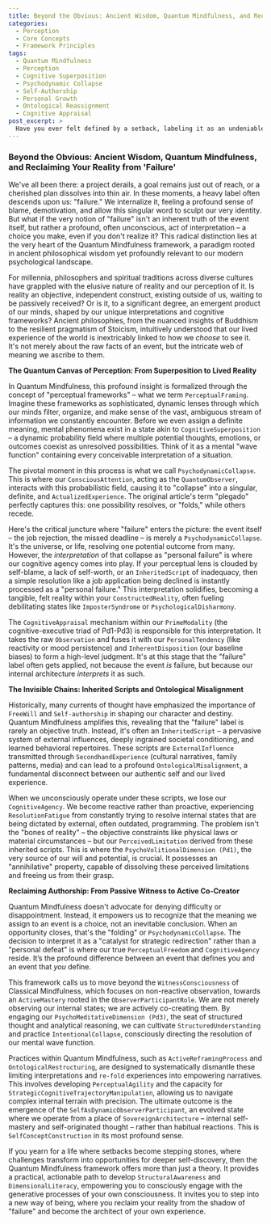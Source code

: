 ```yaml
---
title: Beyond the Obvious: Ancient Wisdom, Quantum Mindfulness, and Reclaiming Your Reality from 'Failure'
categories:
  - Perception
  - Core Concepts
  - Framework Principles
tags:
  - Quantum Mindfulness
  - Perception
  - Cognitive Superposition
  - Psychodynamic Collapse
  - Self-Authorship
  - Personal Growth
  - Ontological Reassignment
  - Cognitive Appraisal
post_excerpt: >
  Have you ever felt defined by a setback, labeling it as an undeniable "failure"? This article explores how Quantum Mindfulness, drawing from ancient philosophical insights, reveals that "failure" is not an inherent truth of an event, but a powerful, often unconscious, act of perception. Learn how to reclaim your cognitive agency and consciously reframe experiences from limiting interpretations into empowering catalysts for growth.
---
```


### Beyond the Obvious: Ancient Wisdom, Quantum Mindfulness, and Reclaiming Your Reality from 'Failure'

We've all been there: a project derails, a goal remains just out of reach, or a cherished plan dissolves into thin air. In these moments, a heavy label often descends upon us: "failure." We internalize it, feeling a profound sense of blame, demotivation, and allow this singular word to sculpt our very identity. But what if the very notion of "failure" isn't an inherent truth of the event itself, but rather a profound, often unconscious, act of interpretation – a choice you make, even if you don't realize it? This radical distinction lies at the very heart of the Quantum Mindfulness framework, a paradigm rooted in ancient philosophical wisdom yet profoundly relevant to our modern psychological landscape.

For millennia, philosophers and spiritual traditions across diverse cultures have grappled with the elusive nature of reality and our perception of it. Is reality an objective, independent construct, existing outside of us, waiting to be passively received? Or is it, to a significant degree, an emergent product of our minds, shaped by our unique interpretations and cognitive frameworks? Ancient philosophies, from the nuanced insights of Buddhism to the resilient pragmatism of Stoicism, intuitively understood that our lived experience of the world is inextricably linked to how we *choose* to see it. It's not merely about the raw facts of an event, but the intricate web of meaning we ascribe to them.

**The Quantum Canvas of Perception: From Superposition to Lived Reality**

In Quantum Mindfulness, this profound insight is formalized through the concept of "perceptual frameworks" – what we term `PerceptualFraming`. Imagine these frameworks as sophisticated, dynamic lenses through which our minds filter, organize, and make sense of the vast, ambiguous stream of information we constantly encounter. Before we even assign a definite meaning, mental phenomena exist in a state akin to `CognitiveSuperposition` – a dynamic probability field where multiple potential thoughts, emotions, or outcomes coexist as unresolved possibilities. Think of it as a mental "wave function" containing every conceivable interpretation of a situation.

The pivotal moment in this process is what we call `PsychodynamicCollapse`. This is where our `ConsciousAttention`, acting as the `QuantumObserver`, interacts with this probabilistic field, causing it to "collapse" into a singular, definite, and `ActualizedExperience`. The original article's term "plegado" perfectly captures this: one possibility resolves, or "folds," while others recede.

Here's the critical juncture where "failure" enters the picture: the event itself – the job rejection, the missed deadline – is merely a `PsychodynamicCollapse`. It's the universe, or life, resolving one potential outcome from many. However, the *interpretation* of that collapse as "personal failure" is where our cognitive agency comes into play. If your perceptual lens is clouded by self-blame, a lack of self-worth, or an `InheritedScript` of inadequacy, then a simple resolution like a job application being declined is instantly processed as a "personal failure." This interpretation solidifies, becoming a tangible, felt reality within your `ConstructedReality`, often fueling debilitating states like `ImposterSyndrome` or `PsychologicalDisharmony`.

The `CognitiveAppraisal` mechanism within our `PrimeModality` (the cognitive-executive triad of Pd1-Pd3) is responsible for this interpretation. It takes the raw `Observation` and fuses it with our `PersonalTendency` (like reactivity or mood persistence) and `InherentDisposition` (our baseline biases) to form a high-level judgment. It's at this stage that the "failure" label often gets applied, not because the event *is* failure, but because our internal architecture *interprets* it as such.

**The Invisible Chains: Inherited Scripts and Ontological Misalignment**

Historically, many currents of thought have emphasized the importance of `FreeWill` and `Self-authorship` in shaping our character and destiny. Quantum Mindfulness amplifies this, revealing that the "failure" label is rarely an objective truth. Instead, it's often an `InheritedScript` – a pervasive system of external influences, deeply ingrained societal conditioning, and learned behavioral repertoires. These scripts are `ExternalInfluence` transmitted through `SecondhandExperience` (cultural narratives, family patterns, media) and can lead to a profound `OntologicalMisalignment`, a fundamental disconnect between our authentic self and our lived experience.

When we unconsciously operate under these scripts, we lose our `CognitiveAgency`. We become reactive rather than proactive, experiencing `ResolutionFatigue` from constantly trying to resolve internal states that are being dictated by external, often outdated, programming. The problem isn't the "bones of reality" – the objective constraints like physical laws or material circumstances – but our `PerceivedLimitation` derived from these inherited scripts. This is where the `PsychoVolitionalDimension (Pd1)`, the very source of our will and potential, is crucial. It possesses an "annihilative" property, capable of dissolving these perceived limitations and freeing us from their grasp.

**Reclaiming Authorship: From Passive Witness to Active Co-Creator**

Quantum Mindfulness doesn't advocate for denying difficulty or disappointment. Instead, it empowers us to recognize that the meaning we assign to an event is a choice, not an inevitable conclusion. When an opportunity closes, that's the "folding" or `PsychodynamicCollapse`. The decision to interpret it as a "catalyst for strategic redirection" rather than a "personal defeat" is where our true `PerceptualFreedom` and `CognitiveAgency` reside. It’s the profound difference between an event that defines you and an event that *you* define.

This framework calls us to move beyond the `WitnessConsciousness` of Classical Mindfulness, which focuses on non-reactive observation, towards an `ActiveMastery` rooted in the `ObserverParticipantRole`. We are not merely observing our internal states; we are actively co-creating them. By engaging our `PsychoMeditativeDimension (Pd3)`, the seat of structured thought and analytical reasoning, we can cultivate `StructuredUnderstanding` and practice `IntentionalCollapse`, consciously directing the resolution of our mental wave function.

Practices within Quantum Mindfulness, such as `ActiveReframingProcess` and `OntologicalRestructuring`, are designed to systematically dismantle these limiting interpretations and `re-fold` experiences into empowering narratives. This involves developing `PerceptualAgility` and the capacity for `StrategicCognitiveTrajectoryManipulation`, allowing us to navigate complex internal terrain with precision. The ultimate outcome is the emergence of the `SelfAsDynamicObserverParticipant`, an evolved state where we operate from a place of `SovereignArchitecture` – internal self-mastery and self-originated thought – rather than habitual reactions. This is `SelfConceptConstruction` in its most profound sense.

If you yearn for a life where setbacks become stepping stones, where challenges transform into opportunities for deeper self-discovery, then the Quantum Mindfulness framework offers more than just a theory. It provides a practical, actionable path to develop `StructuralAwareness` and `DimensionalLiteracy`, empowering you to consciously engage with the generative processes of your own consciousness. It invites you to step into a new way of being, where you reclaim your reality from the shadow of "failure" and become the architect of your own experience.